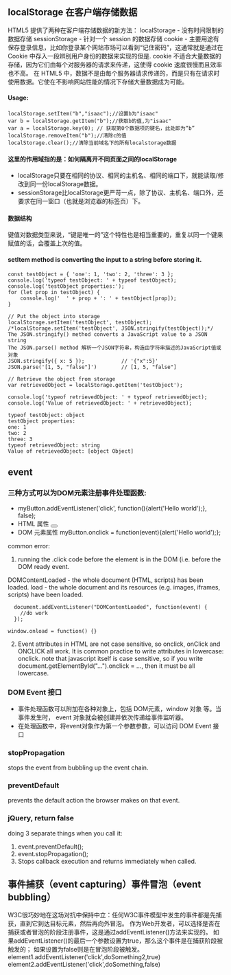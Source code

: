 ## localStorage 在客户端存储数据
HTML5 提供了两种在客户端存储数据的新方法：
localStorage - 没有时间限制的数据存储
sessionStorage - 针对一个 session 的数据存储
cookie - 主要用途有保存登录信息，比如你登录某个网站市场可以看到“记住密码”，这通常就是通过在 Cookie 中存入一段辨别用户身份的数据来实现的但是. cookie 不适合大量数据的存储，因为它们由每个对服务器的请求来传递，这使得 cookie 速度很慢而且效率也不高。
在 HTML5 中，数据不是由每个服务器请求传递的，而是只有在请求时使用数据。它使在不影响网站性能的情况下存储大量数据成为可能。

#### Usage:
```
localStorage.setItem("b","isaac");//设置b为"isaac"
var b = localStorage.getItem("b");//获取b的值,为"isaac"
var a = localStorage.key(0); // 获取第0个数据项的键名，此处即为“b”
localStorage.removeItem("b");//清除c的值
localStorage.clear();//清除当前域名下的所有localstorage数据
```

#### 这里的作用域指的是：如何隔离开不同页面之间的localStorage
- localStorage只要在相同的协议、相同的主机名、相同的端口下，就能读取/修改到同一份localStorage数据。
- sessionStorage比localStorage更严苛一点，除了协议、主机名、端口外，还要求在同一窗口（也就是浏览器的标签页）下。

#### 数据结构
键值对数据类型来说，“键是唯一的”这个特性也是相当重要的，重复以同一个键来赋值的话，会覆盖上次的值。

#### setItem method is converting the input to a string before storing it.

```
const testObject = { 'one': 1, 'two': 2, 'three': 3 };
console.log('typeof testObject: ' + typeof testObject);
console.log('testObject properties:');
for (let prop in testObject) {
    console.log('  ' + prop + ': ' + testObject[prop]);
}

// Put the object into storage
localStorage.setItem('testObject', testObject);
/*localStorage.setItem('testObject', JSON.stringify(testObject));*/
The JSON.stringify() method converts a JavaScript value to a JSON string
The JSON.parse() method 解析一个JSON字符串，构造由字符串描述的JavaScript值或对象
JSON.stringify({ x: 5 });            // '{"x":5}'
JSON.parse('[1, 5, "false"]')        // [1, 5, "false"]

// Retrieve the object from storage
var retrievedObject = localStorage.getItem('testObject');

console.log('typeof retrievedObject: ' + typeof retrievedObject);
console.log('Value of retrievedObject: ' + retrievedObject);
```

```
typeof testObject: object
testObject properties:
one: 1
two: 2
three: 3
typeof retrievedObject: string
Value of retrievedObject: [object Object]
```

## event

### 三种方式可以为DOM元素注册事件处理函数:
- myButton.addEventListener('click', function(){alert('Hello world');}, false);
- HTML 属性 <button onclick="function()">
- DOM 元素属性 myButton.onclick = function(event){alert('Hello world');};

common error:
1. running the .click code before the element is in the DOM (i.e. before the DOM ready event.

  DOMContentLoaded - the whole document (HTML, scripts) has been loaded.
  load - the whole document and its resources (e.g. images, iframes, scripts) have been loaded.

  ```
    document.addEventListener("DOMContentLoaded", function(event) {
      //do work
    });
  ```

  ```
  window.onload = function() {}
  ```
2. Event attributes in HTML are not case sensitive, so onclick, onClick and ONCLICK all work. It is common practice to write attributes in lowercase: onclick. note that javascript itself is case sensitive, so if you write document.getElementById("...").onclick = ..., then it must be all lowercase.

### DOM Event 接口
- 事件处理函数可以附加在各种对象上，包括 DOM元素，window 对象 等。当事件发生时， event 对象就会被创建并依次传递给事件监听器。
- 在处理函数中，将event对象作为第一个参数参数，可以访问 DOM Event 接口

### stopPropagation
stops the event from bubbling up the event chain.

### preventDefault
prevents the default action the browser makes on that event.

### jQuery, return false
doing 3 separate things when you call it:
1. event.preventDefault();
2. event.stopPropagation();
3. Stops callback execution and returns immediately when called.

## 事件捕获（event capturing）事件冒泡（event bubbling）
W3C很巧妙地在这场对抗中保持中立：任何W3C事件模型中发生的事件都是先捕获，直到它到达目标元素，然后再向外冒泡。
作为Web开发者，可以选择是否在捕获或者冒泡的阶段注册事件，这是通过addEventListener()方法来实现的。
如果addEventListener()的最后一个参数设置为true，那么这个事件是在捕获阶段被触发的；
如果设置为false则是在冒泡阶段被触发。
element1.addEventListener('click',doSomething2,true)
element2.addEventListener('click',doSomething,false)
